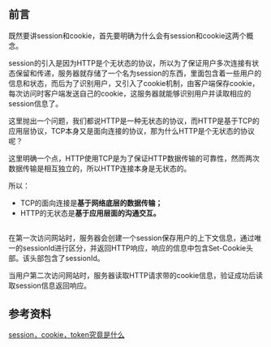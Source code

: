 ## 前言

既然要讲session和cookie，首先要明确为什么会有session和cookie这两个概念。

session的引入是因为HTTP是个无状态的协议，所以为了保证用户多次连接有状态保留和传递，服务器就存储了一个名为session的东西，里面包含着一些用户的信息和状态，而后为了识别用户，又引入了cookie机制，由客户端保存cookie，每次访问时客户端发送自己的cookie，这服务器就能够识别用户并读取相应的session信息了。



这里抛出一个问题，我们都说HTTP是一种无状态的协议，而HTTP是基于TCP的应用层协议，TCP本身又是面向连接的协议，那为什么HTTP是个无状态的协议呢？

这里明确一个点，HTTP使用TCP是为了保证HTTP数据传输的可靠性，然而两次数据传输是相互独立的，所以HTTP连接本身是无状态的。

所以：

- TCP的面向连接是**基于网络底层的数据传输；**
- HTTP的无状态是**基于应用层面的沟通交互。**



## 

在第一次访问网站时，服务器会创建一个session保存用户的上下文信息，通过唯一的sessionId进行区分，并返回HTTP响应，响应的信息中包含Set-Cookie头部。该头部包含了sessionId。

当用户第二次访问网站时，服务器读取HTTP请求带的cookie信息，验证成功后读取session信息返回响应。



## 参考资料

[session，cookie，token究竟是什么](https://segmentfault.com/a/1190000017831088)

